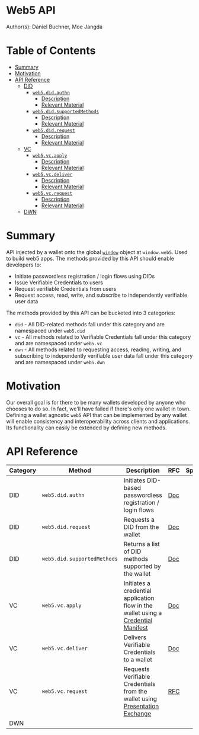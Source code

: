 # Web5 API <!-- omit in toc -->

Author(s): Daniel Buchner, Moe Jangda

# Table of Contents <!-- omit in toc -->
- [Summary](#summary)
- [Motivation](#motivation)
- [API Reference](#api-reference)
  - [DID](#did)
    - [`web5.did.authn`](#web5didauthn)
      - [Description](#description)
      - [Relevant Material](#relevant-material)
    - [`web5.did.supportedMethods`](#web5didsupportedmethods)
      - [Description](#description-1)
      - [Relevant Material](#relevant-material-1)
    - [`web5.did.request`](#web5didrequest)
      - [Description](#description-2)
      - [Relevant Material](#relevant-material-2)
  - [VC](#vc)
    - [`web5.vc.apply`](#web5vcapply)
      - [Description](#description-3)
      - [Relevant Material](#relevant-material-3)
    - [`web5.vc.deliver`](#web5vcdeliver)
      - [Description](#description-4)
      - [Relevant Material](#relevant-material-4)
    - [`web5.vc.request`](#web5vcrequest)
      - [Description](#description-5)
      - [Relevant Material](#relevant-material-5)
  - [DWN](#dwn)

# Summary
API injected by a wallet onto the global [`window`](https://developer.mozilla.org/en-US/docs/Web/API/Window) object at `window.web5`. Used to build web5 apps. The methods provided by this API should enable developers to:
- Initiate passwordless registration / login flows using DIDs
- Issue Verifiable Credentials to users
- Request verifiable Credentials from users
- Request access, read, write, and subscribe to independently verifiable user data

The methods provided by this API can be bucketed into 3 categories:
* `did` - All DID-related methods fall under this category and are namespaced under `web5.did`
* `vc` - All methods related to Verifiable Credentials fall under this category and are namespaced under `web5.vc`
* `dwn` - All methods related to requesting access, reading, writing, and subscribing to independently verifiable user data fall under this category and are namespaced under `web5.dwn`

# Motivation
Our overall goal is for there to be many wallets developed by anyone who chooses to do so. In fact, we'll have failed if there's only one wallet in town. Defining a wallet agnostic `web5` API that can be implemented by any wallet will enable consistency and interoperability across clients and applications. Its functionality can easily be extended by defining new methods.

# API Reference

| Category | Method                      | Description                                                                                                                           | RFC                                    | Spec |
| -------- | --------------------------- | ------------------------------------------------------------------------------------------------------------------------------------- | -------------------------------------- | ---- |
| DID      | `web5.did.authn`            | Initiates DID-based passwordless registration / login flows                                                                           | [Doc](./web5-did-authn.md)             |      |
| DID      | `web5.did.request`          | Requests a DID from the wallet                                                                                                        | [Doc](./web5-did-request.md)           |      |
| DID      | `web5.did.supportedMethods` | Returns a list of DID methods supported by the wallet                                                                                 | [Doc](./web5-did-supported-methods.md) |      |
| VC       | `web5.vc.apply`             | Initiates a credential application flow in the wallet using a [Credential Manifest](https://identity.foundation/credential-manifest/) | [Doc](./web5-vc-apply.md)              |      |
| VC       | `web5.vc.deliver`           | Delivers Verifiable Credentials to a wallet                                                                                           | [Doc](./web5-vc-deliver.md)            |      |
| VC       | `web5.vc.request`           | Requests Verifiable Credentials from the wallet using [Presentation Exchange](https://identity.foundation/presentation-exchange/)     | [RFC](./web5-vc-request.md)            |      | 
| DWN      |                             |                                                                                                                                       |                                        |      |